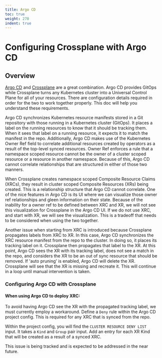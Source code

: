 ```yaml
---  
title: Argo CD
toc: true  
weight: 270  
indent: true  
---  
```


# Configuring Crossplane with Argo CD
 
## Overview
 
[Argo CD](https://argoproj.github.io/cd/) and [Crossplane](https://crossplane.io)
are a great combination. Argo CD provides GitOps while Crossplane turns any Kubernetes
cluster into a Universal Control Plane for all of your resources. There are
configuration details required in order for the two to work together properly.
This doc will help you understand these requirements.
 
Argo CD synchronizes Kubernetes resource manifests stored in a Git repository
with those running in a Kubernetes cluster (GitOps). It places a label on
the running resources to know that it should be tracking them. When it sees
that label on a running resource, it expects it to match the manifest in the
repo. Additionally, Argo CD makes use of the Kubernetes Owner Ref field to
correlate additional resources created by operators as a result of the top-level
synced resources. Owner Ref enforces a rule that a namespace scoped resource
cannot be the owner of a cluster scoped resource or a resource in another
namespace. Because of this, Argo CD cannot correlate relationships that are
structured in either of those two manners.
 
When Crossplane creates namespace scoped Composite Resource Claims (XRCs), they
result in cluster scoped Composite Resources (XRs) being created. This is a
relationship structure that Argo CD cannot correlate. One of the nice features
in Argo CD is its UI where we can visualize those owner ref relationships and
gleen information on their state. Because of the inability for a owner ref to be
defined between XRC and XR, we will not see this visualization for Crossplane
in the Argo CD UI. If we do not use XRC, and start with XR, we will see the
visualization. This is a tradeoff that needs to be considered when using the
two together.
 
Another issue when starting from XRC is introduced because Crossplane
propagates labels from XRC to XR. In this case, Argo CD synchronizes the XRC
resource manifest from the repo to the cluster. In doing so, it places its
tracking label on it. Crossplane then propagates that label to the XR. At this
point, Argo CD sees the XR with its tracking label, does not see a match in the
repo, and considers the XR to be an out of sync resource that should be removed.
If 'auto pruning' is enabled, Argo CD will delete the XR. Crossplane will see
that the XR is missing and recreate it. This will continue in a loop until
manual intervention is taken.
 
### Configuring Argo CD with Crossplane
 
####  When using Argo CD to deploy XRC:
 
To avoid having Argo CD see the XR with the  propagated tracking label, we
must currently employ a workaround. Define a `Deny` rule within the Argo CD
project config. This is required for any XRC that is synced from the repo.
 
Within the project config, you will find the `CLUSTER RESOURCE DENY LIST`
input. It takes a `Kind` and `Group` pair input. Add an entry for each XR
Kind that will be created as a result of a synced XRC.
 
This issue is being tracked and is expected to be addressed in the near
future.
